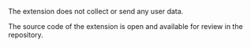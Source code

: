 The extension does not collect or send any user data.

The source code of the extension is open and available for review in the repository.
